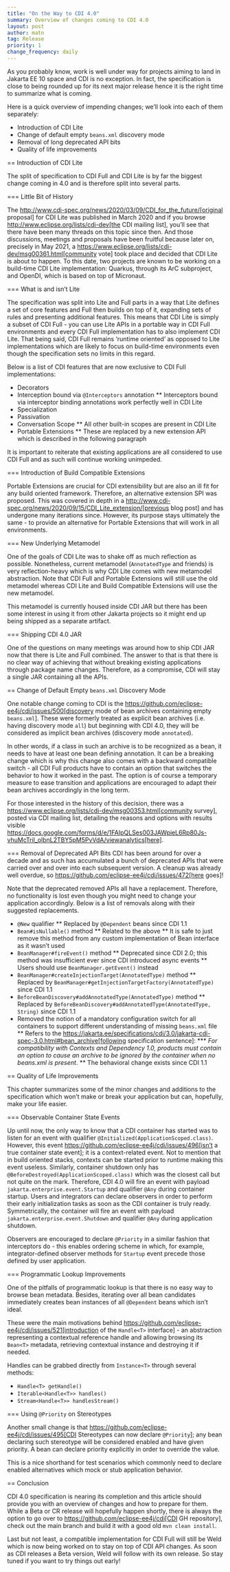 ```yaml
---
title: "On the Way to CDI 4.0"
summary: Overview of changes coming to CDI 4.0
layout: post
author: matn
tag: Release
priority: 1
change_frequency: daily
---
```


As you probably know, work is well under way for projects aiming to land in Jakarta EE 10 space and CDI is no exception. In fact, the specification is close to being rounded up for its next major release hence it is the right time to summarize what is coming.

Here is a quick overview of impending changes; we’ll look into each of them separately:

* Introduction of CDI Lite
* Change of default empty `beans.xml` discovery mode
* Removal of long deprecated API bits
* Quality of life improvements

== Introduction of CDI Lite

The split of specification to CDI Full and CDI Lite is by far the biggest change coming in 4.0 and is therefore split into several parts.

=== Little Bit of History

The http://www.cdi-spec.org/news/2020/03/09/CDI_for_the_future/[original proposal] for CDI Lite was published in March 2020 and if you browse http://www.eclipse.org/lists/cdi-dev[the CDI mailing list], you’ll see that there have been many threads on this topic since then. And those discussions, meetings and proposals have been fruitful because later on, precisely in May 2021, a https://www.eclipse.org/lists/cdi-dev/msg00361.html[community vote] took place and decided that CDI Lite is about to happen. To this date, two projects are known to be working on a build-time CDI Lite implementation: Quarkus, through its ArC subproject, and OpenDI, which is based on top of Micronaut.

=== What is and isn’t Lite

The specification was split into Lite and Full parts in a way that Lite defines a set of core features and Full then builds on top of it, expanding sets of rules and presenting additional features. This means that CDI Lite is simply a subset of CDI Full - you can use Lite APIs in a portable way in CDI Full environments and every CDI Full implementation has to also implement CDI Lite. That being said, CDI Full remains ‘runtime oriented’ as opposed to Lite implementations which are likely to focus on build-time environments even though the specification sets no limits in this regard.

Below is a list of CDI features that are now exclusive to CDI Full implementations:

* Decorators
* Interception bound via `@Interceptors` annotation
  ** Interceptors bound via interceptor binding annotations work perfectly well in CDI Lite
* Specialization
* Passivation
* Conversation Scope
  ** All other built-in scopes are present in CDI Lite
* Portable Extensions
  ** These are replaced by a new extension API which is described in the following paragraph

It is important to reiterate that existing applications are all considered to use CDI Full and as such will continue working unimpeded.

=== Introduction of Build Compatible Extensions

Portable Extensions are crucial for CDI extensibility but are also an ill fit for any build oriented framework. Therefore, an alternative extension SPI was proposed. This was covered in depth in a http://www.cdi-spec.org/news/2020/09/15/CDI_Lite_extension/[previous blog post] and has undergone many iterations since. However, its purpose stays ultimately the same - to provide an alternative for Portable Extensions that will work in all environments.

=== New Underlying Metamodel

One of the goals of CDI Lite was to shake off as much reflection as possible. Nonetheless, current metamodel (`AnnotatedType` and friends) is very reflection-heavy which is why CDI Lite comes with new metamodel abstraction. Note that CDI Full and Portable Extensions will still use the old metamodel whereas CDI Lite and Build Compatible Extensions will use the new metamodel.

This metamodel is currently housed inside CDI JAR but there has been some interest in using it from other Jakarta projects so it might end up being shipped as a separate artifact.

=== Shipping CDI 4.0 JAR

One of the questions on many meetings was around how to ship CDI JAR now that there is Lite and Full combined. The answer to that is that there is no clear way of achieving that without breaking existing applications through package name changes. Therefore, as a compromise, CDI will stay a single JAR containing all the APIs.

== Change of Default Empty `beans.xml` Discovery Mode

One notable change coming to CDI is the https://github.com/eclipse-ee4j/cdi/issues/500[discovery mode of bean archives containing empty `beans.xml`]. These were formerly treated as explicit bean archives (i.e. having discovery mode `all`) but beginning with CDI 4.0, they will be considered as implicit bean archives (discovery mode `annotated`).

In other words, if a class in such an archive is to be recognized as a bean, it needs to have at least one bean defining annotation. It can be a breaking change which is why this change also comes with a backward compatible switch - all CDI Full products have to contain an option that switches the behavior to how it worked in the past. The option is of course a temporary measure to ease transition and applications are encouraged to adapt their bean archives accordingly in the long term.

For those interested in the history of this decision, there was a https://www.eclipse.org/lists/cdi-dev/msg00353.html[community survey], posted via CDI mailing list, detailing the reasons and options with results visible https://docs.google.com/forms/d/e/1FAIpQLSes003JAWpieL6Rp80Js-vhuMcTril_olbnL2TBY5pM5PvVdA/viewanalytics[here].

=== Removal of Deprecated API Bits
CDI has been around for over a decade and as such has accumulated a bunch of deprecated APIs that were carried over and over into each subsequent version. A cleanup was already well overdue, so https://github.com/eclipse-ee4j/cdi/issues/472[here goes]!

Note that the deprecated removed APIs all have a replacement. Therefore, no functionality is lost even though you might need to change your application accordingly. Below is a list of removals along with their suggested replacements.

* `@New` qualifier
  ** Replaced by `@Dependent` beans since CDI 1.1
* `Bean#isNullable()` method
  ** Related to the above
  ** It is safe to just remove this method from any custom implementation of Bean<T> interface as it wasn’t used
* `BeanManager#fireEvent()` method
  ** Deprecated since CDI 2.0; this method was insufficient ever since CDI introduced async events
  ** Users should use `BeanManager.getEvent()` instead
* `BeanManager#createInjectionTarget(AnnotatedType)` method
  ** Replaced by `BeanManager#getInjectionTargetFactory(AnnotatedType)` since CDI 1.1
* `BeforeBeanDiscovery#addAnnotatedType(AnnotatedType)` method
  ** Replaced by `BeforeBeanDiscovery#addAnnotatedType(AnnotatedType, String)` since CDI 1.1
* Removed the notion of a mandatory configuration switch for all containers to support different understanding of missing `beans.xml` file
  ** Refers to the https://jakarta.ee/specifications/cdi/3.0/jakarta-cdi-spec-3.0.html#bean_archive[following specification sentence]:
  *** _For compatibility with Contexts and Dependency 1.0, products must contain an option to cause an archive to be ignored by the container when no beans.xml is present_.
  ** The behavioral change exists since CDI 1.1

== Quality of Life Improvements

This chapter summarizes some of the minor changes and additions to the specification which won’t make or break your application but can, hopefully, make your life easier.

=== Observable Container State Events

Up until now, the only way to know that a CDI container has started was to listen for an event with qualifier `@Initialized(ApplicationScoped.class)`. However, this event https://github.com/eclipse-ee4j/cdi/issues/496[isn’t a true container state event]; it is a context-related event. Not to mention that in build oriented stacks, contexts can be started prior to runtime making this event useless. Similarly, container shutdown only has `@BeforeDestroyed(ApplicationScoped.class)` which was the closest call but not quite on the mark.
Therefore, CDI 4.0 will fire an event with payload `jakarta.enterprise.event.Startup` and qualifier `@Any` during container startup. Users and integrators can declare observers in order to perform their early initialization tasks as soon as the CDI container is truly ready. Symmetrically, the container will fire an event with payload `jakarta.enterprise.event.Shutdown` and qualifier `@Any` during application shutdown.

Observers are encouraged to declare `@Priority` in a similar fashion that interceptors do - this enables ordering scheme in which, for example, integrator-defined observer methods for `Startup` event precede those defined by user application.

=== Programmatic Lookup Improvements

One of the pitfalls of programmatic lookup is that there is no easy way to browse bean metadata. Besides, iterating over all bean candidates immediately creates bean instances of all `@Dependent` beans which isn’t ideal.

These were the main motivations behind https://github.com/eclipse-ee4j/cdi/issues/521[introduction of the `Handle<T>` interface] - an abstraction representing a contextual reference handle and allowing browsing its `Bean<T>` metadata, retrieving contextual instance and destroying it if needed.

Handles can be grabbed directly from `Instance<T>` through several methods:

* `Handle<T> getHandle()`
* `Iterable<Handle<T>> handles()`
* `Stream<Handle<T>> handlesStream()`

=== Using `@Priority` on Stereotypes

Another small change is that https://github.com/eclipse-ee4j/cdi/issues/495[CDI Stereotypes can now declare `@Priority`]; any bean declaring such stereotype will be considered enabled and have given priority. A bean can declare priority explicitly in order to override the value.

This is a nice shorthand for test scenarios which commonly need to declare enabled alternatives which mock or stub application behavior.

== Conclusion

CDI 4.0 specification is nearing its completion and this article should provide you with an overview of changes and how to prepare for them. While a Beta or CR release will hopefully happen shortly, there is always the option to go over to https://github.com/eclipse-ee4j/cdi[CDI GH repository], check out the main branch and build it with a good old `mvn clean install`.

Last but not least, a compatible implementation for CDI Full will still be Weld which is now being worked on to stay on top of CDI API changes. As soon as CDI releases a Beta version, Weld will follow with its own release. So stay tuned if you want to try things out early!

